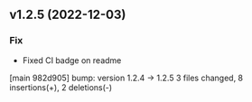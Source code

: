## v1.2.5 (2022-12-03)

### Fix

- Fixed CI badge on readme

[main 982d905] bump: version 1.2.4 → 1.2.5
 3 files changed, 8 insertions(+), 2 deletions(-)

